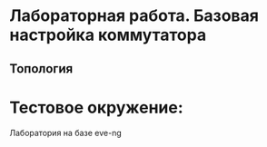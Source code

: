 # Лабораторная работа. Базовая настройка коммутатора 
## Топология

# Тестовое окружение:
Лаборатория на базе eve-ng
